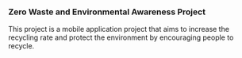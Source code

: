 ### Zero Waste and Environmental Awareness Project
This project is a mobile application project that aims to increase the recycling rate and protect the environment by encouraging people to recycle.
